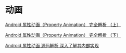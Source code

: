 # 动画

[Android 属性动画（Property Animation） 完全解析 （上）](https://blog.csdn.net/lmj623565791/article/details/38067475)

[Android 属性动画（Property Animation） 完全解析 （下）](https://blog.csdn.net/lmj623565791/article/details/38092093)

[Android 属性动画 源码解析 深入了解其内部实现](https://blog.csdn.net/lmj623565791/article/details/42056859)



